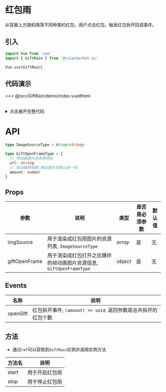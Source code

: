 # 红包雨

从容器上方随机降落不同种类的红包，用户点击红包，触发红包拆开回调事件。

## 引入

```js
import Vue from 'vue'
import { GiftRain } from '@tuia/market-ui'

Vue.use(GiftRain)
```

## 代码演示

<<< @/src/GiftRain/demo/index.vue#html

<br />

<details>

<summary>点击展开完整代码</summary>

<<< @/src/GiftRain/demo/index.vue#js

</details>

# API

```typescript
type ImageSourceType = Array<string>

type GiftOpenFrameType = {
  // 帧动画图片的资源地址
  url: string
  // 帧动画的帧数,静态图片则默认是一帧
  amount: number
}
```

## Props
| 参数 | 说明 | 类型 | 是否是必须参数 | 默认值 |
| --- | --- | --- | --- | --- |
| imgSource | 用于渲染成红包雨图片的资源列表, `ImageSourceType` | _array_ | 是 | 无 |
| giftOpenFrame | 用于渲染成红包打开之后爆炸的帧动画图片资源信息, `GiftOpenFrameType` | _object_ | 是 | 无 |

## Events
| 名称 | 说明 |
| --- | --- |
| openGift | 红包拆开事件, `(amount) => void`, 返回参数是总共拆开的红包个数 |

## 方法
* 通过`ref`可以获取到`GiftRain`实例并调用实例方法

| 方法名 | 说明 |
| --- | --- |
| start | 用于开启红包雨 |
| stop | 用于停止红包雨 |
